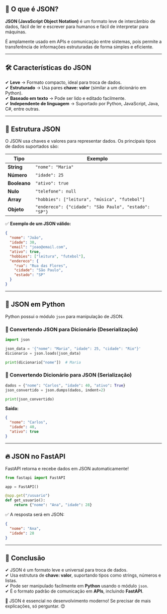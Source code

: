 ## 📌 **O que é JSON?**

**JSON (JavaScript Object Notation)** é um formato leve de intercâmbio de dados, fácil de ler e escrever para humanos e fácil de interpretar para máquinas.

É amplamente usado em APIs e comunicação entre sistemas, pois permite a transferência de informações estruturadas de forma simples e eficiente.

---
## 🛠 **Características do JSON**

✔ **Leve** → Formato compacto, ideal para troca de dados.  
✔ **Estruturado** → Usa pares **chave: valor** (similar a um dicionário em Python).  
✔ **Baseado em texto** → Pode ser lido e editado facilmente.  
✔ **Independente de linguagem** → Suportado por Python, JavaScript, Java, C#, entre outras.

---
## 📌 **Estrutura JSON**

O JSON usa chaves e valores para representar dados. Os principais tipos de dados suportados são:

|Tipo|Exemplo|
|---|---|
|**String**|`"nome": "Maria"`|
|**Número**|`"idade": 25`|
|**Booleano**|`"ativo": true`|
|**Nulo**|`"telefone": null`|
|**Array**|`"hobbies": ["leitura", "música", "futebol"]`|
|**Objeto**|`"endereco": {"cidade": "São Paulo", "estado": "SP"}`|

✅ **Exemplo de um JSON válido:**

```json
{
  "nome": "João",
  "idade": 30,
  "email": "joao@email.com",
  "ativo": true,
  "hobbies": ["leitura", "futebol"],
  "endereco": {
    "rua": "Rua das Flores",
    "cidade": "São Paulo",
    "estado": "SP"
  }
}
```

---
## 🚀 **JSON em Python**

Python possui o módulo `json` para manipulação de JSON.

### **🔄 Convertendo JSON para Dicionário (Deserialização)**

```python
import json

json_data = '{"nome": "Maria", "idade": 25, "cidade": "Rio"}'
dicionario = json.loads(json_data)

print(dicionario["nome"])  # Maria
```

### **🔄 Convertendo Dicionário para JSON (Serialização)**

```python
dados = {"nome": "Carlos", "idade": 40, "ativo": True}
json_convertido = json.dumps(dados, indent=2)

print(json_convertido)
```

**Saída:**

```json
{
  "nome": "Carlos",
  "idade": 40,
  "ativo": true
}
```

---
## 🔥 **JSON no FastAPI**

FastAPI retorna e recebe dados em JSON automaticamente!

```python
from fastapi import FastAPI

app = FastAPI()

@app.get("/usuario")
def get_usuario():
    return {"nome": "Ana", "idade": 28}
```

✅ A resposta será em JSON:

```json
{
  "nome": "Ana",
  "idade": 28
}
```

---
## 🎯 **Conclusão**

✔ JSON é um formato leve e universal para troca de dados.  
✔ Usa estrutura de **chave: valor**, suportando tipos como strings, números e listas.  
✔ Pode ser manipulado facilmente em **Python** usando o módulo `json`.  
✔ É o formato padrão de comunicação em **APIs**, incluindo **FastAPI**.

🚀 JSON é essencial no desenvolvimento moderno! Se precisar de mais explicações, só perguntar. 😊
